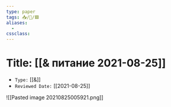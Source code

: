 ```yaml
---
type: paper
tags: 📥️/📜️/🟪️
aliases:
  - 
cssclass: 
---
```


# Title: **[[& питание 2021-08-25]]**
- `Type:` [[&]]
- `Reviewed Date:` [[2021-08-25]]


![[Pasted image 20210825005921.png]] 